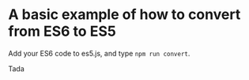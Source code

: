 # A basic example of how to convert from ES6 to ES5

Add your ES6 code to es5.js, and type `npm run convert`.

Tada

